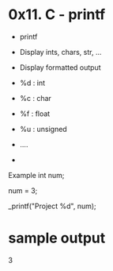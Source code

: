 
# 0x11. C - printf

- printf

- Display ints, chars, str, ...
- Display formatted output

- %d : int
- %c : char
- %f : float
- %u : unsigned
- ....
-

Example
int num;

num = 3;

_printf("Project %d", num);

# sample output
3
